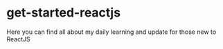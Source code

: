 # get-started-reactjs
Here you can find all about my daily learning and update for those new to ReactJS 

